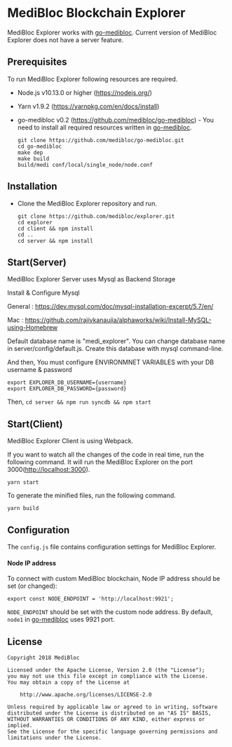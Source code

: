# MediBloc Blockchain Explorer

MediBloc Explorer works with [go-medibloc](https://github.com/medibloc/go-medibloc). Current version of MediBloc Explorer does not have a server feature.

## Prerequisites

To run MediBloc Explorer following resources are required.

- Node.js v10.13.0 or higher (<https://nodejs.org/>)

- Yarn v1.9.2 (<https://yarnpkg.com/en/docs/install>)

- go-medibloc v0.2 (<https://github.com/medibloc/go-medibloc>) - You need to install all required resources written in [go-medibloc](https://github.com/medibloc/go-medibloc).

  ```
  git clone https://github.com/medibloc/go-medibloc.git
  cd go-medibloc
  make dep
  make build
  build/medi conf/local/single_node/node.conf
  ```

## Installation

- Clone the MediBloc Explorer repository and run.

  ```
  git clone https://github.com/medibloc/explorer.git
  cd explorer
  cd client && npm install
  cd ..
  cd server && npm install
  ```

## Start(Server)

MediBloc Explorer Server uses Mysql as Backend Storage

Install & Configure Mysql

General : https://dev.mysql.com/doc/mysql-installation-excerpt/5.7/en/

Mac : https://github.com/rajivkanaujia/alphaworks/wiki/Install-MySQL-using-Homebrew

Default database name is "medi_explorer". You can change database name in server/config/default.js. Create this database with mysql command-line.

And then, You must configure ENVIRONMNET VARIABLES with your DB username & password

```
export EXPLORER_DB_USERNAME={username}
export EXPLORER_DB_PASSWORD={password}
```

Then,
`cd server && npm run syncdb && npm start`


## Start(Client)

MediBloc Explorer Client is using Webpack.

If you want to watch all the changes of the code in real time, run the following command. It will run the MediBloc Explorer on the port 3000(<http://localhost:3000>).

`yarn start`

To generate the minified files, run the following command.

`yarn build`

## Configuration

The `config.js` file contains configuration settings for MediBloc Explorer.

#### Node IP address

To connect with custom MediBloc blockchain, Node IP address should be set (or changed):

  ```
  export const NODE_ENDPOINT = 'http://localhost:9921';
  ```

`NODE_ENDPOINT` should be set with the custom node address. By default, `node1` in [go-medibloc](https://github.com/medibloc/go-medibloc) uses 9921 port.

## License
```
Copyright 2018 MediBloc

Licensed under the Apache License, Version 2.0 (the "License");
you may not use this file except in compliance with the License.
You may obtain a copy of the License at

    http://www.apache.org/licenses/LICENSE-2.0

Unless required by applicable law or agreed to in writing, software
distributed under the License is distributed on an "AS IS" BASIS,
WITHOUT WARRANTIES OR CONDITIONS OF ANY KIND, either express or implied.
See the License for the specific language governing permissions and
limitations under the License.
```
